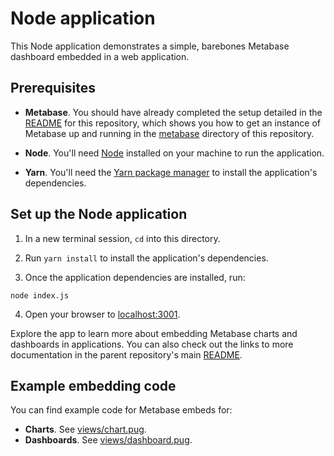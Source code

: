 # Node application

This Node application demonstrates a simple, barebones Metabase dashboard embedded in a web application.

## Prerequisites

- **Metabase**. You should have already completed the setup detailed in the [README](../README.md) for this repository, which shows you how to get an instance of Metabase up and running in the [metabase](../metabase) directory of this repository.

- **Node**. You'll need [Node](https://nodejs.org/en/) installed on your machine to run the application.

- **Yarn**. You'll need the [Yarn package manager](https://classic.yarnpkg.com/en/) to install the application's dependencies.

## Set up the Node application

1. In a new terminal session, `cd` into this directory. 

2. Run `yarn install` to install the application's dependencies.

3. Once the application dependencies are installed, run:

```shell
node index.js
```

4. Open your browser to [localhost:3001](http://localhost:3001).

Explore the app to learn more about embedding Metabase charts and dashboards in applications. You can also check out the links to more documentation in the parent repository's main [README](../README.md).

## Example embedding code

You can find example code for Metabase embeds for:

- **Charts**. See [views/chart.pug](views/chart.pug).
- **Dashboards**. See [views/dashboard.pug](views/dashboard.pug).

